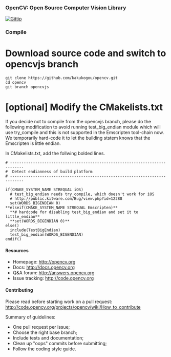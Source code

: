 ### OpenCV: Open Source Computer Vision Library

[![Gittip](http://img.shields.io/gittip/OpenCV.png)](https://www.gittip.com/OpenCV/)

### Compile

# Download source code and switch to opencvjs branch
```
git clone https://github.com/kakukogou/opencv.git
cd opencv
git branch opencvjs
```
# [optional] Modify the CMakelists.txt
If you decide not to compile from the opencvjs branch, please do the following modification to avoid running test_big_endian module which will use try_compile and this is not supported in the Emscripten tool-chain now. We temporarily hard-code it to let the building ststem knows that the Emscripten is little endian.

In CMakelists.txt, add the follwing bolded lines.
```
# ----------------------------------------------------------------------------
#  Detect endianness of build platform
# ----------------------------------------------------------------------------

if(CMAKE_SYSTEM_NAME STREQUAL iOS)
  # test_big_endian needs try_compile, which doesn't work for iOS
  # http://public.kitware.com/Bug/view.php?id=12288
  set(WORDS_BIGENDIAN 0)
**elseif(CMAKE_SYSTEM_NAME STREQUAL Emscripten)**
  **# hardcode for disabling test_big_endian and set it to little_endian**
  **set(WORDS_BIGENDIAN 0)**
else()
  include(TestBigEndian)
  test_big_endian(WORDS_BIGENDIAN)
endif()
```

#### Resources

* Homepage: <http://opencv.org>
* Docs: <http://docs.opencv.org>
* Q&A forum: <http://answers.opencv.org>
* Issue tracking: <http://code.opencv.org>

#### Contributing

Please read before starting work on a pull request: <http://code.opencv.org/projects/opencv/wiki/How_to_contribute>

Summary of guidelines:

* One pull request per issue;
* Choose the right base branch;
* Include tests and documentation;
* Clean up "oops" commits before submitting;
* Follow the coding style guide.
